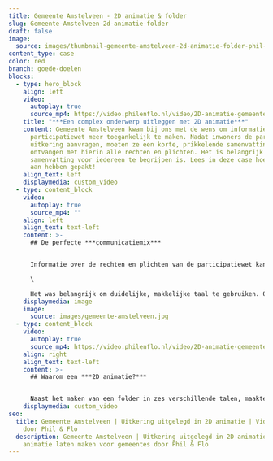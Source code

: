 ```yaml
---
title: Gemeente Amstelveen - 2D animatie & folder
slug: Gemeente-Amstelveen-2d-animatie-folder
draft: false
image:
  source: images/thumbnail-gemeente-amstelveen-2d-animatie-folder-phil-en-flo-1-1.png
content_type: case
color: red
branch: goede-doelen
blocks:
  - type: hero_block
    align: left
    video:
      autoplay: true
      source_mp4: https://video.philenflo.nl/video/2D-animatie-gemeente-bijstandsuitkering.mp4
    title: "***Een complex onderwerp uitleggen met 2D animatie***"
    content: Gemeente Amstelveen kwam bij ons met de wens om informatie over de
      participatiewet meer toegankelijk te maken. Nadat inwoners de participatie
      uitkering aanvragen, moeten ze een korte, prikkelende samenvatting
      ontvangen met hierin alle rechten en plichten. Het is belangrijk dat deze
      samenvatting voor iedereen te begrijpen is. Lees in deze case hoe we dit
      aan hebben gepakt!
    align_text: left
    displaymedia: custom_video
  - type: content_block
    video:
      autoplay: true
      source_mp4: ""
    align: left
    align_text: text-left
    content: >-
      ## De perfecte ***communicatiemix***


      Informatie over de rechten en plichten van de participatiewet kan ingewikkeld zijn. Om deze informatie toegankelijk uit te leggen, besloten we samen met de Gemeente Amstelveen om dit te verpakken in een folder met een bijpassende 2D animatie. \

      \

      Het was belangrijk om duidelijke, makkelijke taal te gebruiken. Om de toegankelijkheid te vergroten, vertaalden we de folder in het Nederlands, Arabisch, Turks, Farsi, Tigrinya en Engels. De tekst wordt ondersteund met verbeeldende, grafische elementen in de stijl van de Gemeente Amstelveen.
    displaymedia: image
    image:
      source: images/gemeente-amstelveen.jpg
  - type: content_block
    video:
      autoplay: true
      source_mp4: https://video.philenflo.nl/video/2D-animatie-gemeente-amstelveen-bijstandsuitkering1.mp4
    align: right
    align_text: text-left
    content: >-
      ## Waarom een ***2D animatie?***


      Naast het maken van een folder in zes verschillende talen, maakten we ook een 2D animatie. Een 2D animatie is in deze case erg toepasselijk. De bewegende illustraties zonder diepte, maken de informatie namelijk levendiger en daardoor toegankelijker. De combinatie met voice-over, muziek en geluid zorgt er ook nog eens voor dat de doelgroep de boodschap beter onthoudt.
    displaymedia: custom_video
seo:
  title: Gemeente Amstelveen | Uitkering uitgelegd in 2D animatie | Videoanimatie
    door Phil & Flo
  description: Gemeente Amstelveen | Uitkering uitgelegd in 2D animatie | 2D
    animatie laten maken voor gemeentes door Phil & Flo
---
```

